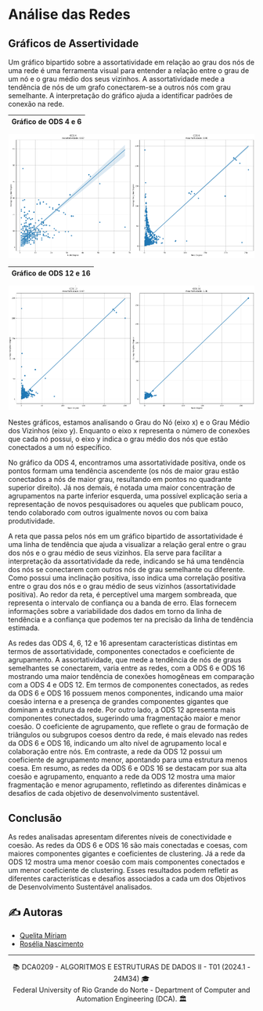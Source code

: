 # Análise das Redes

## Gráficos de Assertividade

Um gráfico bipartido sobre a assortatividade em relação ao grau dos nós de uma rede é uma ferramenta visual para entender a relação entre o grau de um nó e o grau médio dos seus vizinhos. A assortatividade mede a tendência de nós de um grafo conectarem-se a outros nós com grau semelhante. A interpretação do gráfico ajuda a identificar padrões de conexão na rede.

| Gráfico de ODS 4 e 6 |
|----------------------|
![Gráfico de ODS 4 e 6](assets/ods-4-6.png)

| Gráfico de ODS 12 e 16 |
|----------------------|
![Gráfico de ODS 12 e 16](assets/ods-12-16.png)

Nestes gráficos, estamos analisando o Grau do Nó (eixo x) e o Grau Médio dos Vizinhos (eixo y). Enquanto o eixo x representa o número de conexões que cada nó possui, o eixo y indica o grau médio dos nós que estão conectados a um nó específico.

No gráfico da ODS 4, encontramos uma assortatividade positiva, onde os pontos formam uma tendência ascendente (os nós de maior grau estão conectados a nós de maior grau, resultando em pontos no quadrante superior direito). Já nos demais, é notada uma maior concentração de agrupamentos na parte inferior esquerda, uma possível explicação seria a representação de novos pesquisadores ou aqueles que publicam pouco, tendo colaborado com outros igualmente novos ou com baixa produtividade.

A reta que passa pelos nós em um gráfico bipartido de assortatividade é uma linha de tendência que ajuda a visualizar a relação geral entre o grau dos nós e o grau médio de seus vizinhos. Ela serve para facilitar a interpretação da assortatividade da rede, indicando se há uma tendência dos nós se conectarem com outros nós de grau semelhante ou diferente. Como possui uma inclinação positiva, isso indica uma correlação positiva entre o grau dos nós e o grau médio de seus vizinhos (assortatividade positiva). Ao redor da reta, é perceptível uma margem sombreada, que representa o intervalo de confiança ou a banda de erro. Elas fornecem informações sobre a variabilidade dos dados em torno da linha de tendência e a confiança que podemos ter na precisão da linha de tendência estimada.

As redes das ODS 4, 6, 12 e 16 apresentam características distintas em termos de assortatividade, componentes conectados e coeficiente de agrupamento. A assortatividade, que mede a tendência de nós de graus semelhantes se conectarem, varia entre as redes, com a ODS 6 e ODS 16 mostrando uma maior tendência de conexões homogêneas em comparação com a ODS 4 e ODS 12. Em termos de componentes conectados, as redes da ODS 6 e ODS 16 possuem menos componentes, indicando uma maior coesão interna e a presença de grandes componentes gigantes que dominam a estrutura da rede. Por outro lado, a ODS 12 apresenta mais componentes conectados, sugerindo uma fragmentação maior e menor coesão. O coeficiente de agrupamento, que reflete o grau de formação de triângulos ou subgrupos coesos dentro da rede, é mais elevado nas redes da ODS 6 e ODS 16, indicando um alto nível de agrupamento local e colaboração entre nós. Em contraste, a rede da ODS 12 possui um coeficiente de agrupamento menor, apontando para uma estrutura menos coesa. Em resumo, as redes da ODS 6 e ODS 16 se destacam por sua alta coesão e agrupamento, enquanto a rede da ODS 12 mostra uma maior fragmentação e menor agrupamento, refletindo as diferentes dinâmicas e desafios de cada objetivo de desenvolvimento sustentável.

## Conclusão

As redes analisadas apresentam diferentes níveis de conectividade e coesão. As redes da ODS 6 e ODS 16 são mais conectadas e coesas, com maiores componentes gigantes e coeficientes de clustering. Já a rede da ODS 12 mostra uma menor coesão com mais componentes conectados e um menor coeficiente de clustering. Esses resultados podem refletir as diferentes características e desafios associados a cada um dos Objetivos de Desenvolvimento Sustentável analisados.


## ✍️ Autoras
- [Quelita Míriam](https://github.com/quelita2) 
- [Rosélia Nascimento](https://github.com/roseliasilva)

---
<div align="center">
  📚 DCA0209 - ALGORITMOS E ESTRUTURAS DE DADOS II - T01 (2024.1 - 24M34) 🎓 <br/>
  Federal University of Rio Grande do Norte - Department of Computer and Automation Engineering (DCA). 🏛️
</div>